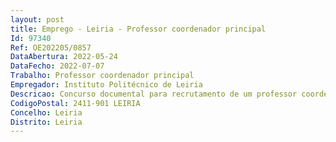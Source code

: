 ```yaml
--- 
layout: post
title: Emprego - Leiria - Professor coordenador principal
Id: 97340
Ref: OE202205/0857
DataAbertura: 2022-05-24
DataFecho: 2022-07-07
Trabalho: Professor coordenador principal
Empregador: Instituto Politécnico de Leiria
Descricao: Concurso documental para recrutamento de um professor coordenador principal na área científica de Ciências da Educação, na área disciplinar de Sociologia da Educação, da Escola Superior de Educação e Ciências Sociais do Politécnico de Leiria.
CodigoPostal: 2411-901 LEIRIA
Concelho: Leiria
Distrito: Leiria
--- 
```


